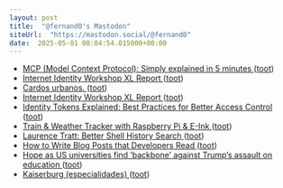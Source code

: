 ```yaml
---
layout: post
title:  "@fernand0's Mastodon"
siteUrl:  "https://mastodon.social/@fernand0"
date:  2025-05-01 08:04:54.015000+00:00
---
```

*  [MCP (Model Context Protocol): Simply explained in 5 minutes ](https://read.highgrowthengineer.com/p/mcps-simply-explaine) ([toot](https://mastodon.social/@fernand0/114431537578934548))
*  [Internet Identity Workshop XL Report ](https://www.windley.com/archives/2025/04/internet_identity_workshop_xl_report.shtm) ([toot](https://mastodon.social/@fernand0/114429955980096855))
*  [Cardos urbanos. ](https://avecesunafoto.wordpress.com/2025/04/29/cardos-urbanos) ([toot](https://mastodon.social/@fernand0/114428184956140555))
*  [Internet Identity Workshop XL Report ](https://www.windley.com/archives/2025/04/internet_identity_workshop_xl_report.shtm) ([toot](https://mastodon.social/@fernand0/114428054253750550))
*  [Identity Tokens Explained: Best Practices for Better Access Control ](https://www.permit.io/blog/identity-tokens-best-practice) ([toot](https://mastodon.social/@fernand0/114427853321250718))
*  [Train & Weather Tracker with Raspberry Pi & E-Ink ](https://sambroner.com/posts/raspberry-pi-trai) ([toot](https://mastodon.social/@fernand0/114427632689742773))
*  [Laurence Tratt: Better Shell History Search ](https://tratt.net/laurie/blog/2025/better_shell_history_search.htm) ([toot](https://mastodon.social/@fernand0/114427341048051076))
*  [How to Write Blog Posts that Developers Read ](https://refactoringenglish.com/chapters/write-blog-posts-developers-read) ([toot](https://mastodon.social/@fernand0/114427048957037312))
*  [Hope as US universities find ‘backbone’ against Trump’s assault on education ](https://www.theguardian.com/us-news/2025/apr/27/universities-oppose-trump-educatio) ([toot](https://mastodon.social/@fernand0/114426898078127891))
*  [Kaiserburg (especialidades) ](https://www.flickr.com/photos/fernand0/54463773439) ([toot](https://mastodon.social/@fernand0/114426726225101969))
